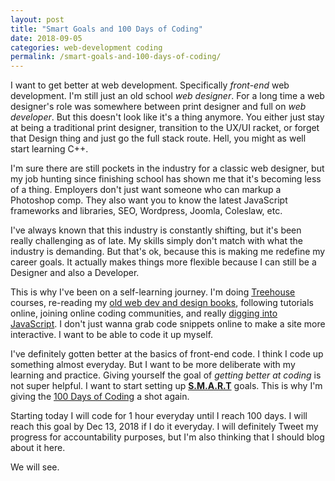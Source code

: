 ```yaml
---
layout: post
title: "Smart Goals and 100 Days of Coding"
date: 2018-09-05
categories: web-development coding
permalink: /smart-goals-and-100-days-of-coding/
---
```


I want to get better at web development. Specifically _front-end_ web development. I'm still just an old school _web designer_. For a long time a web designer's role was somewhere between print designer and full on _web developer_. But this doesn't look like it's a thing anymore. You either just stay at being a traditional print designer, transition to the UX/UI racket, or forget that Design thing and just go the full stack route. Hell, you might as well start learning C++.

I'm sure there are still pockets in the industry for a classic web designer, but my job hunting since finishing school has shown me that it's becoming less of a thing. Employers don't just want someone who can markup a Photoshop comp. They also want you to know the latest JavaScript frameworks and libraries, SEO, Wordpress, Joomla, Coleslaw, etc.

I've always known that this industry is constantly shifting, but it's been really challenging as of late. My skills simply don't match with what the industry is demanding. But that's ok, because this is making me redefine my career goals. It actually makes things more flexible because I can still be a Designer and also a Developer.

This is why I've been on a self-learning journey. I'm doing [Treehouse](https://teamtreehouse.com/) courses, re-reading my [old web dev and design books](https://www.amazon.com/Web-Design-HTML-JavaScript-jQuery/dp/1118907442/ref=sr_1_1?s=books&ie=UTF8&qid=1536159363&sr=1-1&keywords=john+duckett), following tutorials online, joining online coding communities, and really [digging into JavaScript](https://eloquentjavascript.net/). I don't just wanna grab code snippets online to make a site more interactive. I want to be able to code it up myself.

I've definitely gotten better at the basics of front-end code. I think I code up something almost everyday. But I want to be more deliberate with my learning and practice. Giving yourself the goal of _getting better at coding_ is not super helpful. I want to start setting up [**S.M.A.R.T**](https://en.wikipedia.org/wiki/SMART_criteria) goals. This is why I'm giving the [100 Days of Coding](https://www.100daysofcode.com/) a shot again.

Starting today I will code for 1 hour everyday until I reach 100 days. I will reach this goal by Dec 13, 2018 if I do it everyday. I will definitely Tweet my progress for accountability purposes, but I'm also thinking that I should blog about it here.

We will see.
